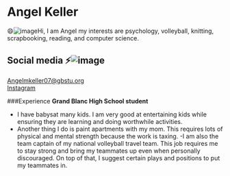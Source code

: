 # Angel Keller

😄![image](https://github.com/angelmich/angelmich/assets/158605854/4a892a9b-d230-4160-89af-92c510353bc1)Hi, I am Angel my interests are psychology, volleyball, knitting, scrapbooking, reading, and computer science. 
 

## Social media ⚡![image](https://github.com/angelmich/angelmich/assets/158605854/e492d557-5fd0-491f-b63c-b9700c254c79)

[Angelmkeller07@gbstu.org](mailto:Angelmkeller07@gbstu.org)  
[Instagram](https://www.instagram.com/)


###Experience
**Grand Blanc High School student**

- I have babysat many kids. I am very good at entertaining kids while ensuring they are learning and doing worthwhile activities. 
- Another thing I do is paint apartments with my mom. This requires lots of physical and mental strength because the work is taxing. 
-I am also the team captain of my national volleyball travel team. This job requires me to stay strong and bring my teammates up even when personally discouraged. On top of that, I suggest certain plays and positions to put my teammates in. 














<!--
**angelmich/angelmich** is a ✨ _special_ ✨ repository because its `README.md` (this file) appears on your GitHub profile.

Here are some ideas to get you started:

- 🔭 I’m currently working on ...
- 🌱 I’m currently learning ...
- 👯 I’m looking to collaborate on ...
- 🤔 I’m looking for help with ...
- 💬 Ask me about ...
- 📫 How to reach me: ...
- 😄 Pronouns: ...
- ⚡ Fun fact: ...
-->
